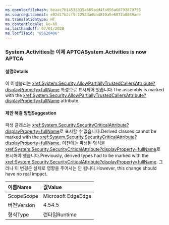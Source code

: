 ```yaml
---
ms.openlocfilehash: beaac7b14535335a665add4fa056a60793879753
ms.sourcegitcommit: e02d17b2cf9c1258dadda4810a5e6072a0089aee
ms.translationtype: HT
ms.contentlocale: ko-KR
ms.lasthandoff: 07/01/2020
ms.locfileid: "85620406"
---
```

### <a name="systemactivities-is-now-aptca"></a><span data-ttu-id="6f966-101">System.Activities는 이제 APTCA</span><span class="sxs-lookup"><span data-stu-id="6f966-101">System.Activities is now APTCA</span></span>

#### <a name="details"></a><span data-ttu-id="6f966-102">설명</span><span class="sxs-lookup"><span data-stu-id="6f966-102">Details</span></span>

<span data-ttu-id="6f966-103">이 어셈블리는 <xref:System.Security.AllowPartiallyTrustedCallersAttribute?displayProperty=fullName> 특성으로 표시되어 있습니다.</span><span class="sxs-lookup"><span data-stu-id="6f966-103">The assembly is marked with the <xref:System.Security.AllowPartiallyTrustedCallersAttribute?displayProperty=fullName> attribute.</span></span>

#### <a name="suggestion"></a><span data-ttu-id="6f966-104">제안 해결 방법</span><span class="sxs-lookup"><span data-stu-id="6f966-104">Suggestion</span></span>

<span data-ttu-id="6f966-105">파생 클래스는 <xref:System.Security.SecurityCriticalAttribute?displayProperty=fullName>로 표시할 수 없습니다.</span><span class="sxs-lookup"><span data-stu-id="6f966-105">Derived classes cannot be marked with the <xref:System.Security.SecurityCriticalAttribute?displayProperty=fullName>.</span></span> <span data-ttu-id="6f966-106">이전에는 파생된 형식을 <xref:System.Security.SecurityCriticalAttribute?displayProperty=fullName>로 표시해야 했습니다.</span><span class="sxs-lookup"><span data-stu-id="6f966-106">Previously, derived types had to be marked with the <xref:System.Security.SecurityCriticalAttribute?displayProperty=fullName>.</span></span> <span data-ttu-id="6f966-107">그러나 이 변경은 실제로 영향을 주어서는 안 됩니다.</span><span class="sxs-lookup"><span data-stu-id="6f966-107">However, this change should have no real impact.</span></span>

| <span data-ttu-id="6f966-108">이름</span><span class="sxs-lookup"><span data-stu-id="6f966-108">Name</span></span>    | <span data-ttu-id="6f966-109">값</span><span class="sxs-lookup"><span data-stu-id="6f966-109">Value</span></span>       |
|:--------|:------------|
| <span data-ttu-id="6f966-110">Scope</span><span class="sxs-lookup"><span data-stu-id="6f966-110">Scope</span></span>   |<span data-ttu-id="6f966-111">Microsoft Edge</span><span class="sxs-lookup"><span data-stu-id="6f966-111">Edge</span></span>|
|<span data-ttu-id="6f966-112">버전</span><span class="sxs-lookup"><span data-stu-id="6f966-112">Version</span></span>|<span data-ttu-id="6f966-113">4.5</span><span class="sxs-lookup"><span data-stu-id="6f966-113">4.5</span></span>|
|<span data-ttu-id="6f966-114">형식</span><span class="sxs-lookup"><span data-stu-id="6f966-114">Type</span></span>|<span data-ttu-id="6f966-115">런타임</span><span class="sxs-lookup"><span data-stu-id="6f966-115">Runtime</span></span>|

